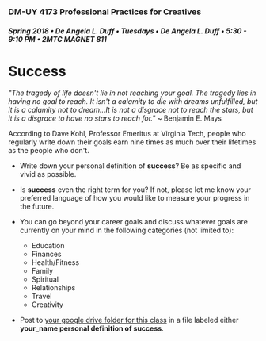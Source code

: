 ### DM-UY 4173 Professional Practices for Creatives
##### Spring 2018 • De Angela L. Duff • Tuesdays • De Angela L. Duff • 5:30 - 9:10 PM • 2MTC MAGNET 811

# Success

_"The tragedy of life doesn't lie in not reaching your goal. The tragedy lies in having no goal to reach. It isn't a calamity to die with dreams unfulfilled, but it is a calamity not to dream...It is not a disgrace not to reach the stars, but it is a disgrace to have no stars to reach for."_ ~ Benjamin E. Mays


According to Dave Kohl, Professor Emeritus at Virginia Tech, people who regularly write down their goals earn nine times as much over their lifetimes as the people who don't.

* Write down your personal definition of **success**? Be as specific and vivid as possible.
* Is **success** even the right term for you? If not, please let me know your preferred language of how you would like to measure your progress in the future. 
* You can go beyond your career goals and discuss whatever goals are currently on your mind in the following categories (not limited to):
    * Education
    * Finances
    * Health/Fitness
    * Family
    * Spiritual
    * Relationships
    * Travel
    * Creativity

* Post to [your google drive folder for this class](deliverables.md) in a file labeled either **your_name personal definition of success**. 





